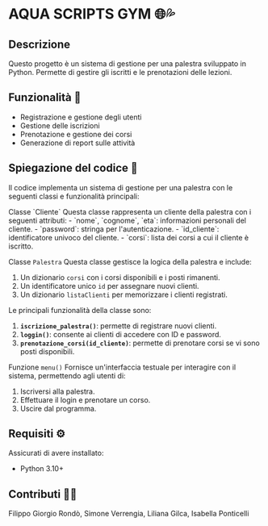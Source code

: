 <h1 align="left">AQUA SCRIPTS GYM 🌐💦 </h1>


<h2>Descrizione</h2>
Questo progetto è un sistema di gestione per una palestra sviluppato in Python. Permette di gestire gli iscritti e le prenotazioni delle lezioni.

## Funzionalità 🧠
- Registrazione e gestione degli utenti
- Gestione delle iscrizioni
- Prenotazione e gestione dei corsi
- Generazione di report sulle attività

<h2> Spiegazione del codice 🧩 </h2>
Il codice implementa un sistema di gestione per una palestra con le seguenti classi e funzionalità principali:
<p>
Classe `Cliente`
Questa classe rappresenta un cliente della palestra con i seguenti attributi:
- `nome`, `cognome`, `eta`: informazioni personali del cliente.
- `password`: stringa per l'autenticazione.
- `id_cliente`: identificatore univoco del cliente.
- `corsi`: lista dei corsi a cui il cliente è iscritto.

Classe `Palestra`
Questa classe gestisce la logica della palestra e include:
1. Un dizionario `corsi` con i corsi disponibili e i posti rimanenti.
2. Un identificatore unico `id` per assegnare nuovi clienti.
3. Un dizionario `listaClienti` per memorizzare i clienti registrati.

Le principali funzionalità della classe sono:
1. **`iscrizione_palestra()`**: permette di registrare nuovi clienti.
2. **`loggin()`**: consente ai clienti di accedere con ID e password.
3. **`prenotazione_corsi(id_cliente)`**: permette di prenotare corsi se vi sono posti disponibili.

Funzione `menu()`
Fornisce un'interfaccia testuale per interagire con il sistema, permettendo agli utenti di:
1. Iscriversi alla palestra.
2. Effettuare il login e prenotare un corso.
3. Uscire dal programma.
</p>

## Requisiti ⚙️
Assicurati di avere installato:
- Python 3.10+

## Contributi 👨‍💻 
Filippo Giorgio Rondò, Simone Verrengia, Liliana Gilca, Isabella Ponticelli
